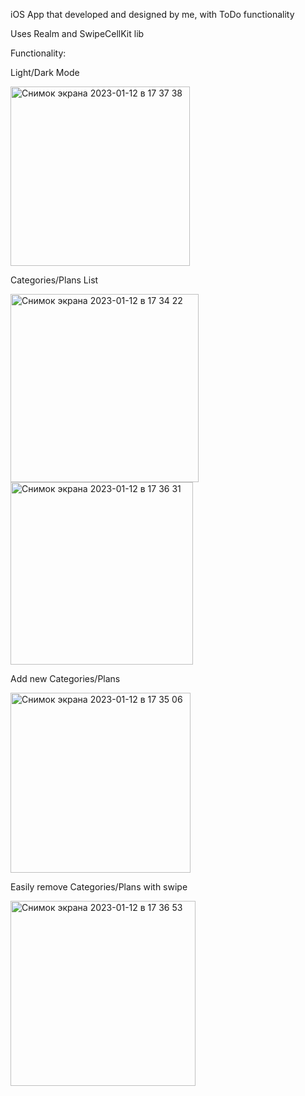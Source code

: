 iOS App that developed and designed by me, with ToDo functionality

Uses Realm and SwipeCellKit lib

Functionality:

Light/Dark Mode

<img width="287" alt="Снимок экрана 2023-01-12 в 17 37 38" src="https://user-images.githubusercontent.com/116986582/212081360-b3459189-fae7-410b-9513-fb7d59c1fed8.png">

Categories/Plans List

<img width="301" alt="Снимок экрана 2023-01-12 в 17 34 22" src="https://user-images.githubusercontent.com/116986582/212081551-091631eb-3988-4fc8-9fe2-adab6f56654f.png"><img width="292" alt="Снимок экрана 2023-01-12 в 17 36 31" src="https://user-images.githubusercontent.com/116986582/212081867-56e85d05-a852-4191-8045-8b76ab691406.png">

Add new Categories/Plans

<img width="288" alt="Снимок экрана 2023-01-12 в 17 35 06" src="https://user-images.githubusercontent.com/116986582/212081773-3787b9f2-4fb5-4191-95f8-cb708c9b27e6.png">

Easily remove Categories/Plans with swipe

<img width="296" alt="Снимок экрана 2023-01-12 в 17 36 53" src="https://user-images.githubusercontent.com/116986582/212082086-90fd05ca-60b7-49a5-a0a3-b3ca7ddf1678.png">
